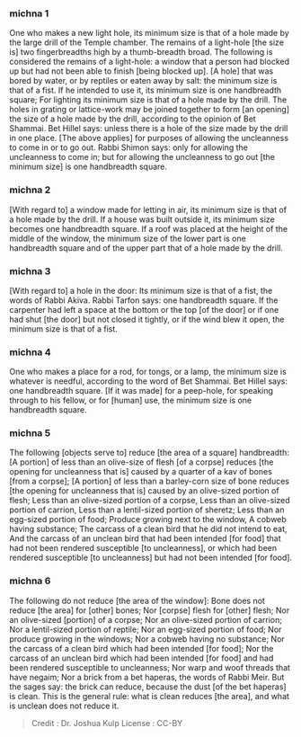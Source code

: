 
### michna 1
One who makes a new light hole, its minimum size is that of a hole made by the large drill of the Temple chamber. The remains of a light-hole [the size is] two fingerbreadths high by a thumb-breadth broad. The following is considered the remains of a light-hole: a window that a person had blocked up but had not been able to finish [being blocked up]. [A hole] that was bored by water, or by reptiles or eaten away by salt: the minimum size is that of a fist. If he intended to use it, its minimum size is one handbreadth square; For lighting its minimum size is that of a hole made by the drill. The holes in grating  or lattice-work  may be joined together to form [an opening] the size of a hole made by the drill, according to the opinion of Bet Shammai. Bet Hillel says: unless there is a hole of the size made by the drill in one place. [The above applies] for purposes of allowing the uncleanness to come in or to go out. Rabbi Shimon says: only for allowing the uncleanness to come in; but for allowing the uncleanness to go out [the minimum size] is one handbreadth square.

### michna 2
[With regard to] a window made for letting in air, its minimum size is that of a hole made by the drill. If a house was built outside it, its minimum size becomes one handbreadth square. If a roof was placed at the height of the middle of the window, the minimum size of the lower part is one handbreadth square and of the upper part that of a hole made by the drill.

### michna 3
[With regard to] a hole in the door: Its minimum size is that of a fist, the words of Rabbi Akiva. Rabbi Tarfon says: one handbreadth square. If the carpenter had left a space at the bottom or the top [of the door] or if one had shut [the door] but not closed it tightly, or if the wind blew it open, the minimum size is that of a fist.

### michna 4
One who makes a place for a rod, for tongs, or a lamp, the minimum size is whatever is needful, according to the word of Bet Shammai. Bet Hillel says: one handbreadth square. [If it was made] for a peep-hole, for speaking through to his fellow, or for [human] use, the minimum size is one handbreadth square.

### michna 5
The following [objects serve to] reduce [the area of a square] handbreadth:[A portion] of less than an olive-size of flesh [of a corpse] reduces [the opening for uncleanness that is] caused by a quarter of a kav of bones [from a corpse]; [A portion] of less than a barley-corn size of bone reduces [the opening for uncleanness that is] caused by an olive-sized portion of flesh; Less than an olive-sized portion of a corpse, Less than an olive-sized portion of carrion, Less than a lentil-sized portion of sheretz; Less than an egg-sized portion of food; Produce growing next to the window, A cobweb having substance; The carcass of a clean bird that he did not intend to eat, And the carcass of an unclean bird that had been intended [for food] that had not been rendered susceptible [to uncleanness], or which had been rendered susceptible [to uncleanness] but had not been intended [for food].

### michna 6
The following do not reduce [the area of the window]: Bone does not reduce [the area] for [other] bones; Nor [corpse] flesh for [other] flesh; Nor an olive-sized [portion] of a corpse; Nor an olive-sized portion of carrion; Nor a lentil-sized portion of reptile; Nor an egg-sized portion of food; Nor produce growing in the windows; Nor a cobweb having no substance; Nor the carcass of a clean bird which had been intended [for food]; Nor the carcass of an unclean bird which had been intended [for food] and had been rendered susceptible to uncleanness; Nor warp and woof threads that have negaim; Nor a brick from a bet haperas, the words of Rabbi Meir. But the sages say: the brick can reduce, because the dust [of the bet haperas] is clean. This is the general rule: what is clean reduces [the area], and what is unclean does not reduce it.

>Credit : Dr. Joshua Kulp
>License : CC-BY